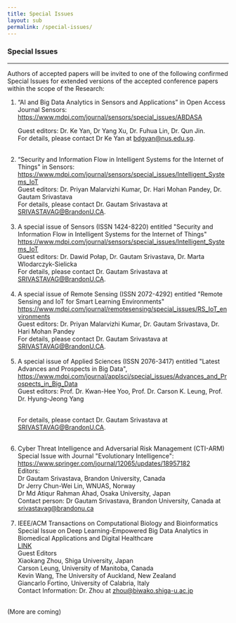 ```yaml
---
title: Special Issues
layout: sub
permalink: /special-issues/
---
```

<h3>Special Issues</h3>
<hr/>
<p>
 Authors of accepted papers will be invited to one of the following confirmed Special Issues for extended versions of the accepted conference papers within the scope of the Research: 
</p>
<ol><li>     “AI and Big Data Analytics in Sensors and Applications” in Open Access Journal Sensors: 
<br/>
<a href="https://www.mdpi.com/journal/sensors/special_issues/ABDASA" target=_new>https://www.mdpi.com/journal/sensors/special_issues/ABDASA</a><br/>

Guest editors:  Dr. Ke Yan, Dr Yang Xu, Dr. Fuhua Lin, Dr. Qun Jin. 
<br/>
For details, please contact Dr Ke Yan at <a href="mailto:bdgyan@nus.edu.sg">bdgyan@nus.edu.sg</a>. 
</li><br/>
  
<li>    “Security and Information Flow in Intelligent Systems for the Internet of Things" in Sensors:
<br/>
<a href="https://www.mdpi.com/journal/sensors/special_issues/Intelligent_Systems_IoT" target=_new>https://www.mdpi.com/journal/sensors/special_issues/Intelligent_Systems_IoT</a>
<br/>
Guest editors:  Dr. Priyan Malarvizhi Kumar, Dr. Hari Mohan Pandey, Dr. Gautam Srivastava 
<br/>
For details, please contact Dr. Gautam Srivastava at <a href="mailto:SRIVASTAVAG@BrandonU.CA">SRIVASTAVAG@BrandonU.CA</a>. 

</li><br/>
<li>  A special issue of Sensors (ISSN 1424-8220) entitled "Security and Information Flow in Intelligent Systems for the Internet of Things"
<a href="https://www.mdpi.com/journal/sensors/special_issues/Intelligent_Systems_IoT" target=_new>https://www.mdpi.com/journal/sensors/special_issues/Intelligent_Systems_IoT</a>
<br/>Guest editors: Dr. Dawid Połap, Dr. Gautam Srivastava, Dr. Marta Wlodarczyk-Sielicka
<br/>For details, please contact Dr. Gautam Srivastava at <a href="mailto:SRIVASTAVAG@BrandonU.CA">SRIVASTAVAG@BrandonU.CA</a>.
</li><br/>
<li> 
A special issue of Remote Sensing (ISSN 2072-4292) entitled "Remote Sensing and IoT for Smart Learning Environments"
<br/><a href="https://www.mdpi.com/journal/remotesensing/special_issues/RS_IoT_environments" target=_new>https://www.mdpi.com/journal/remotesensing/special_issues/RS_IoT_environments</a>
<br/>Guest editors: Dr. Priyan Malarvizhi Kumar, Dr. Gautam Srivastava, Dr. Hari Mohan Pandey
<br/>For details, please contact Dr. Gautam Srivastava at <a href="mailto:SRIVASTAVAG@BrandonU.CA">SRIVASTAVAG@BrandonU.CA</a>.
</li><br/>
<li> 
A special issue of Applied Sciences (ISSN 2076-3417) entitled "Latest Advances and Prospects in Big Data",
<br/><a href="https://www.mdpi.com/journal/applsci/special_issues/Advances_and_Prospects_in_Big_Data" target=_new>https://www.mdpi.com/journal/applsci/special_issues/Advances_and_Prospects_in_Big_Data</a>
<br/>Guest editors: Prof. Dr. Kwan-Hee Yoo, Prof. Dr. Carson K. Leung, Prof. Dr. Hyung-Jeong Yang

<br/>For details, please contact Dr. Gautam Srivastava at <a href="mailto:SRIVASTAVAG@BrandonU.CA">SRIVASTAVAG@BrandonU.CA</a>. 
  </li><br/>

<li>Cyber Threat Intelligence and Adversarial Risk Management (CTI-ARM)
<br/>Special Issue with Journal "Evolutionary Intelligence":
<br/><a href="https://www.springer.com/journal/12065/updates/18957182" target=_new>https://www.springer.com/journal/12065/updates/18957182</a>
<br/>Editors:
<br/>Dr Gautam Srivastava, Brandon University, Canada
<br/>Dr Jerry Chun-Wei Lin, WNUAS, Norway
<br/>Dr Md Atiqur Rahman Ahad, Osaka University, Japan
<br/>Contact person: Dr Gautam Srivastava, Brandon University, Canada  at <a href="mailto:srivastavag@brandonu.ca">srivastavag@brandonu.ca</a>
  </li><br/>

<li>IEEE/ACM Transactions on Computational Biology and Bioinformatics
<br/>Special Issue on Deep Learning-Empowered Big
Data Analytics in Biomedical Applications and Digital Healthcare
<br/><a href="https://www.computer.org/digital-library/journals/tb/call-for-papers-special-issue-on-deep-learning-empowered-big-data-analytics-in-biomedical-applications-and-digital-healthcare" target=_new>LINK</a>
<br/>Guest Editors
<br/>Xiaokang Zhou, Shiga University, Japan
<br/>Carson Leung, University of Manitoba, Canada
<br/>Kevin Wang, The University of Auckland, New Zealand
<br/>Giancarlo Fortino, University of Calabria, Italy
<br/>Contact Information: 
 Dr. Zhou at  <a href="mailto:zhou@biwako.shiga-u.ac.jp">zhou@biwako.shiga-u.ac.jp</a>

 </li><br/>

</ol>
<p>
(More are coming) 
</p>

